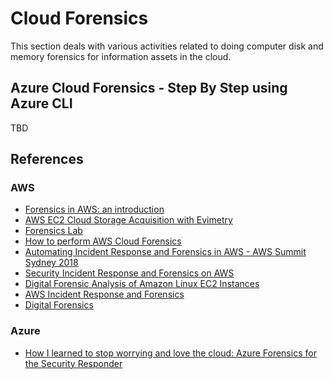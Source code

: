 # Cloud Forensics

This section deals with various activities related to doing computer disk and memory forensics for information assets in the cloud.

## Azure Cloud Forensics - Step By Step using Azure CLI

TBD

## References

### AWS

- [Forensics in AWS: an introduction](https://blyx.com/2016/03/11/forensics-in-aws-an-introduction/)
- [AWS EC2 Cloud Storage Acquisition with Evimetry](https://schatzforensic.com/insideout/2017/09/aws-ec2-cloud-storage-acquisition-with-evimetry/)
- [Forensics Lab](https://medium.com/@cloudyforensics)
- [How to perform AWS Cloud Forensics](https://cyberforensicator.com/2018/03/28/how-to-perform-aws-cloud-forensics/)
- [Automating Incident Response and Forensics in AWS - AWS Summit Sydney 2018](https://www.slideshare.net/AmazonWebServices/automating-incident-response-and-forensics-in-aws-aws-summit-sydney-2018)
- [Security Incident Response and Forensics on AWS](https://www.slideshare.net/AmazonWebServices/security-incident-response-and-forensics-on-aws)
- [Digital Forensic Analysis of Amazon Linux EC2 Instances](https://www.sans.org/reading-room/whitepapers/cloud/digital-forensic-analysis-amazon-linux-ec2-instances-38235)
- [AWS Incident Response and Forensics](https://medium.com/@cloudyforensics/how-to-perform-aws-cloud-forensics-309a03a77aee)
- [Digital Forensics](https://aws.amazon.com/mp/scenarios/security/forensics/)

### Azure

- [How I learned to stop worrying and love the cloud: Azure Forensics for the Security Responder](https://blogs.msdn.microsoft.com/azuresecurity/2015/08/14/how-i-learned-to-stop-worrying-and-love-the-cloud-azure-forensics-for-the-security-responder/)
